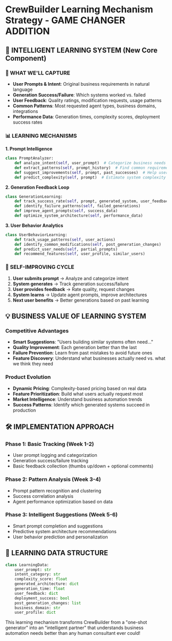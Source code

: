 # CrewBuilder Learning Mechanism Strategy - GAME CHANGER ADDITION

## 🧠 INTELLIGENT LEARNING SYSTEM (New Core Component)

### 🎯 WHAT WE'LL CAPTURE
- **User Prompts & Intent**: Original business requirements in natural language
- **Generation Success/Failure**: Which systems worked vs. failed
- **User Feedback**: Quality ratings, modification requests, usage patterns
- **Common Patterns**: Most requested agent types, business domains, integrations
- **Performance Data**: Generation times, complexity scores, deployment success rates

### 📊 LEARNING MECHANISMS

**1. Prompt Intelligence**
```python
class PromptAnalyzer:
    def analyze_intent(self, user_prompt)  # Categorize business needs
    def extract_patterns(self, prompt_history)  # Find common requirements
    def suggest_improvements(self, prompt, past_successes)  # Help users be clearer
    def predict_complexity(self, prompt)  # Estimate system complexity
```

**2. Generation Feedback Loop**
```python
class GenerationLearning:
    def track_success_rate(self, prompt, generated_system, user_feedback)
    def identify_failure_patterns(self, failed_generations)
    def improve_agent_prompts(self, success_data)
    def optimize_system_architecture(self, performance_data)
```

**3. User Behavior Analytics**
```python
class UserBehaviorLearning:
    def track_usage_patterns(self, user_actions)
    def identify_common_modifications(self, post_generation_changes)
    def predict_user_needs(self, partial_prompts)
    def recommend_features(self, user_profile, similar_users)
```

### 🔄 SELF-IMPROVING CYCLE
1. **User submits prompt** → Analyze and categorize intent
2. **System generates** → Track generation success/failure
3. **User provides feedback** → Rate quality, request changes
4. **System learns** → Update agent prompts, improve architectures
5. **Next user benefits** → Better generations based on past learning

## 💡 BUSINESS VALUE OF LEARNING SYSTEM

### **Competitive Advantages**
- **Smart Suggestions**: "Users building similar systems often need..."
- **Quality Improvement**: Each generation better than the last
- **Failure Prevention**: Learn from past mistakes to avoid future ones
- **Feature Discovery**: Understand what businesses actually need vs. what we think they need

### **Product Evolution**
- **Dynamic Pricing**: Complexity-based pricing based on real data
- **Feature Prioritization**: Build what users actually request most
- **Market Intelligence**: Understand business automation trends
- **Success Patterns**: Identify which generated systems succeed in production

## 🛠️ IMPLEMENTATION APPROACH

### **Phase 1: Basic Tracking (Week 1-2)**
- User prompt logging and categorization
- Generation success/failure tracking
- Basic feedback collection (thumbs up/down + optional comments)

### **Phase 2: Pattern Analysis (Week 3-4)**
- Prompt pattern recognition and clustering
- Success correlation analysis
- Agent performance optimization based on data

### **Phase 3: Intelligent Suggestions (Week 5-6)**
- Smart prompt completion and suggestions
- Predictive system architecture recommendations
- User behavior prediction and personalization

## 🎯 LEARNING DATA STRUCTURE
```python
class LearningData:
    user_prompt: str
    intent_category: str
    complexity_score: float
    generated_architecture: dict
    generation_time: float
    user_feedback: dict
    deployment_success: bool
    post_generation_changes: list
    business_domain: str
    user_profile: dict
```

This learning mechanism transforms CrewBuilder from a "one-shot generator" into an "intelligent partner" that understands business automation needs better than any human consultant ever could!
